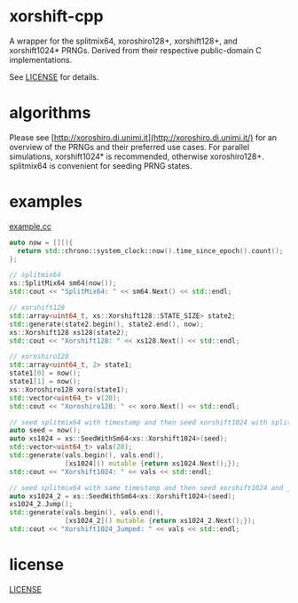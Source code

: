 # xorshift-cpp

A wrapper for the splitmix64, xoroshiro128+, xorshift128+, and xorshift1024* PRNGs. Derived from their respective public-domain C implementations. 

See [LICENSE](LICENSE) for details.

# algorithms 

Please see [http://xoroshiro.di.unimi.it](http://xoroshiro.di.unimi.it/) for an overview of the PRNGs and their preferred use cases. For parallel simulations, xorshift1024* is recommended, otherwise xoroshiro128+. splitmix64 is convenient for seeding PRNG states.

# examples

[example.cc](example.cc)

```cpp
auto now = [](){
  return std::chrono::system_clock::now().time_since_epoch().count();
};

// splitmix64
xs::SplitMix64 sm64(now());
std::cout << "SplitMix64: " << sm64.Next() << std::endl;

// xorshift128
std::array<uint64_t, xs::Xorshift128::STATE_SIZE> state2;
std::generate(state2.begin(), state2.end(), now);
xs::Xorshift128 xs128(state2);
std::cout << "Xorshift128: " << xs128.Next() << std::endl;

// xoroshiro128
std::array<uint64_t, 2> state1;
state1[0] = now();
state1[1] = now();
xs::Xoroshiro128 xoro(state1);
std::vector<uint64_t> v(20);
std::cout << "Xoroshiro128: " << xoro.Next() << std::endl;

// seed splitmix64 with timestamp and then seed xorshift1024 with splitmix64
auto seed = now();
auto xs1024 = xs::SeedWithSm64<xs::Xorshift1024>(seed);
std::vector<uint64_t> vals(20);
std::generate(vals.begin(), vals.end(),
              [xs1024]() mutable {return xs1024.Next();});
std::cout << "Xorshift1024: " << vals << std::endl;

// seed splitmix64 with same timestamp and then seed xorshift1024 and jump
auto xs1024_2 = xs::SeedWithSm64<xs::Xorshift1024>(seed);
xs1024_2.Jump();
std::generate(vals.begin(), vals.end(),
              [xs1024_2]() mutable {return xs1024_2.Next();});
std::cout << "Xorshift1024_Jumped: " << vals << std::endl;
```

# license
[LICENSE](LICENSE)
